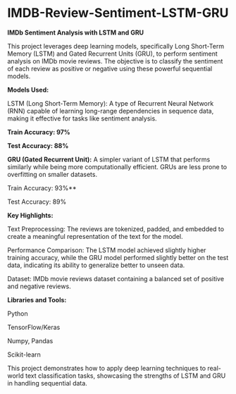 # IMDB-Review-Sentiment-LSTM-GRU

**IMDb Sentiment Analysis with LSTM and GRU**

This project leverages deep learning models, specifically Long Short-Term Memory (LSTM) and Gated Recurrent Units (GRU), to perform sentiment analysis on IMDb movie reviews. The objective is to classify the sentiment of each review as positive or negative using these powerful sequential models.




**Models Used:**


LSTM (Long Short-Term Memory): A type of Recurrent Neural Network (RNN) capable of learning long-range dependencies in sequence data, making it effective for tasks like sentiment analysis.


**Train Accuracy: 97%**


**Test Accuracy: 88%**



**GRU (Gated Recurrent Unit):** A simpler variant of LSTM that performs similarly while being more computationally efficient. GRUs are less prone to overfitting on smaller datasets.


Train Accuracy: 93%**


Test Accuracy: 89%



**Key Highlights:**


Text Preprocessing: The reviews are tokenized, padded, and embedded to create a meaningful representation of the text for the model.


Performance Comparison: The LSTM model achieved slightly higher training accuracy, while the GRU model performed slightly better on the test data, indicating its ability to generalize better to unseen data.


Dataset: IMDb movie reviews dataset containing a balanced set of positive and negative reviews.



**Libraries and Tools:**


Python


TensorFlow/Keras


Numpy, Pandas


Scikit-learn



This project demonstrates how to apply deep learning techniques to real-world text classification tasks, showcasing the strengths of LSTM and GRU in handling sequential data.

